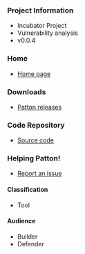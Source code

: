 ### Project Information
* Incubator Project
* Vulnerability analysis
* v0.0.4

### Home
* [Home page](https://owasp.org/www-project-patton/)

### Downloads
* [Patton releases](https://github.com/BBVA/patton/releases)
<!-- * [Docker Image](https://hub.docker.com/r/bbvalabs/patton-server) -->


### Code Repository
* [Source code](https://github.com/BBVA/patton/)

### Helping Patton!
* [Report an issue](https://github.com/BBVA/patton/issues)
<!-- * [Contributing to Patton](https://github.com/BBVA/patton/CONTRIBUTING) -->

#### Classification

* <i class="fas fa-tools" style="color:#233e81;"></i> Tool

#### Audience

* <i class="fas fa-toolbox" style="color:#233e81;"></i> Builder
* <i class="fas fa-shield-alt" style="color:#233e81;"></i> Defender
